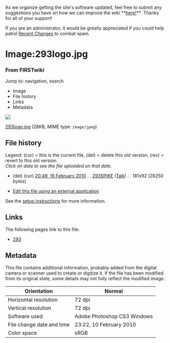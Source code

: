 As we organize getting the site's software updated, feel free to submit any
suggestions you have on how we can improve the wiki
_**_[here!](/index.php/User:Hallry/Suggestions "User:Hallry/Suggestions"
)_**_. Thanks for all of your support!

If you are an administrator, it would be greatly appreciated if you could help
patrol [Recent Changes](/index.php/Special:Recentchanges
"Special:Recentchanges" ) to combat spam.

# Image:293logo.jpg

### From FIRSTwiki

Jump to: navigation, search

  * Image
  * File history
  * Links
  * Metadata

![](/media/9/9f/293logo.jpg)

[293logo.jpg](/media/9/9f/293logo.jpg "293logo.jpg" ) (28KB, MIME type:
`image/jpeg`)

## File history

Legend: (cur) = this is the current file, (del) = delete this old version,
(rev) = revert to this old version.  
_Click on date to see the file uploaded on that date_.

  * (del) (cur) [20:49, 16 February 2010](/media/9/9f/293logo.jpg "/media/9/9f/293logo.jpg" ) . . [293SPIKE](/index.php?title=User:293SPIKE&action=edit "User:293SPIKE" ) ([Talk](/index.php?title=User_talk:293SPIKE&action=edit "User talk:293SPIKE" )) . . 181x92 (28250 bytes)
  

  * [Edit this file using an external application](/index.php?title=Image:293logo.jpg&action=edit&externaledit=true&mode=file "Image:293logo.jpg" )

See the [setup
instructions](http://meta.wikimedia.org/wiki/Help:External_editors
"http://meta.wikimedia.org/wiki/Help:External_editors" ) for more information.

## Links

The following pages link to this file:

  * [293](/index.php/293 "293" )

## Metadata

This file contains additional information, probably added from the digital
camera or scanner used to create or digitize it. If the file has been modified
from its original state, some details may not fully reflect the modified
image.

Orientation |  Normal  
---|---  
Horizontal resolution |  72 dpi  
Vertical resolution |  72 dpi  
Software used |  Adobe Photoshop CS3 Windows  
File change date and time |  23:22, 10 February 2010  
Color space |  sRGB  
  
